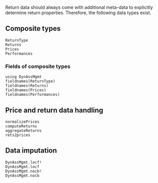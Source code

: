 Return data should always come with additional meta-data to explicitly
determine return properties. Therefore, the following data types
exist. 

## Composite types

```@docs
ReturnType
Returns
Prices
Performances
```
### Fields of composite types

```@repl returnTypeFieldNames
using DynAssMgmt
fieldnames(ReturnType)
fieldnames(Returns)
fieldnames(Prices)
fieldnames(Performances)
```

## Price and return data handling

```@docs
normalizePrices
computeReturns
aggregateReturns
rets2prices
```

## Data imputation

```@docs
DynAssMgmt.locf!
DynAssMgmt.locf
DynAssMgmt.nocb!
DynAssMgmt.nocb
```
